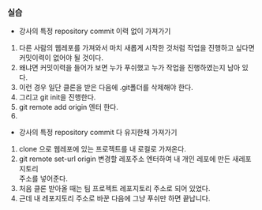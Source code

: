### 실습
- 강사의 특정 repository commit 이력 없이 가져가기
1. 다른 사람의 웹레포를 가져와서 마치 새롭게 시작한 것처럼 작업을 진행하고 싶다면     
커밋이력이 없어야 될 것이다.    
2. 왜냐면 커밋이력을 들어가 보면 누가 푸쉬했고 누가 작업을 진행하였는지 남아 있다.    
3. 이런 경우 일단 클론을 받은 다음에 .git폴더를 삭제해야 한다.     
4. 그리고 git init을 진행한다.     
5. git remote add origin 엔터 한다.     
6. 

- 강사의 특정 repository commit 다 유지한채 가져가기
1. clone 으로 웹레포에 있는 프로젝트를 내 로컬로 가져온다.    
2. git remote set-url origin 변경할 레포주소 엔터하여 내 개인 레포에 만든 새레포지토리     
주소를  넣어준다.     
3. 처음 클론 받아올 때는 팀 프로젝트 레포지토리 주소로 되어 있었다.    
4. 근데 내 레포지토리 주소로 바꾼 다음에 그냥 푸쉬만 하면 끝납니다.     

